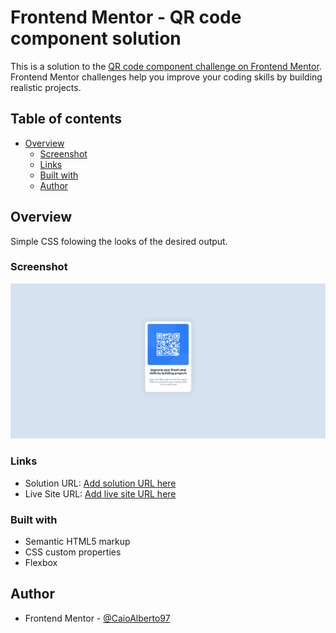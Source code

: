 # Frontend Mentor - QR code component solution

This is a solution to the [QR code component challenge on Frontend Mentor](https://www.frontendmentor.io/challenges/qr-code-component-iux_sIO_H). Frontend Mentor challenges help you improve your coding skills by building realistic projects. 

## Table of contents

- [Overview](#overview)
  - [Screenshot](#screenshot)
  - [Links](#links)
  - [Built with](#built-with)
  - [Author](#author)


## Overview

Simple CSS folowing the looks of the desired output.

### Screenshot

![](./images/screenshot.jpg)

### Links

- Solution URL: [Add solution URL here](https://caioalberto97.github.io/Frontend-mentor/)
- Live Site URL: [Add live site URL here](https://your-live-site-url.com)

### Built with

- Semantic HTML5 markup
- CSS custom properties
- Flexbox

## Author

- Frontend Mentor - [@CaioAlberto97](https://www.frontendmentor.io/profile/CaioAlberto97)



